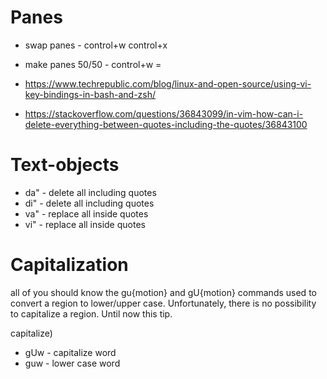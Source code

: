 # Panes

* swap panes - control+w control+x
* make panes 50/50 - control+w =

* https://www.techrepublic.com/blog/linux-and-open-source/using-vi-key-bindings-in-bash-and-zsh/
* https://stackoverflow.com/questions/36843099/in-vim-how-can-i-delete-everything-between-quotes-including-the-quotes/36843100


# Text-objects

* da"  - delete all including quotes
* di"  - delete all including quotes
* va"  - replace all inside quotes
* vi"  - replace all inside quotes

# Capitalization
all of you should know the gu{motion} and gU{motion} commands used to convert a region to lower/upper case. Unfortunately, there is no possibility to capitalize a region. Until now this tip.

capitalize)

* gUw - capitalize word
* guw - lower case word

